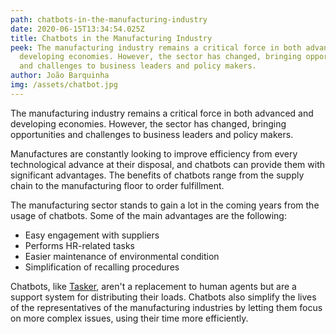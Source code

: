 ```yaml
---
path: chatbots-in-the-manufacturing-industry
date: 2020-06-15T13:34:54.025Z
title: Chatbots in the Manufacturing Industry
peek: The manufacturing industry remains a critical force in both advanced and
  developing economies. However, the sector has changed, bringing opportunities
  and challenges to business leaders and policy makers.
author: João Barquinha
img: /assets/chatbot.jpg
---
```

The manufacturing industry remains a critical force in both advanced and developing economies. However, the sector has changed, bringing opportunities and challenges to business leaders and policy makers.

Manufactures are constantly looking to improve efficiency from every technological advance at their disposal, and chatbots can provide them with significant advantages. The benefits of chatbots range from the supply chain to the manufacturing floor to order fulfillment.

The manufacturing sector stands to gain a lot in the coming years from the usage of chatbots. Some of the main advantages are the following:

* Easy engagement with suppliers
* Performs HR-related tasks
* Easier maintenance of environmental condition
* Simplification of recalling procedures

Chatbots, like [Tasker](https://simplify-lgp.tech/products/tasker/), aren't a replacement to human agents but are a support system for distributing their loads. Chatbots also simplify the lives of the representatives of the manufacturing industries by letting them focus on more complex issues, using their time more efficiently.